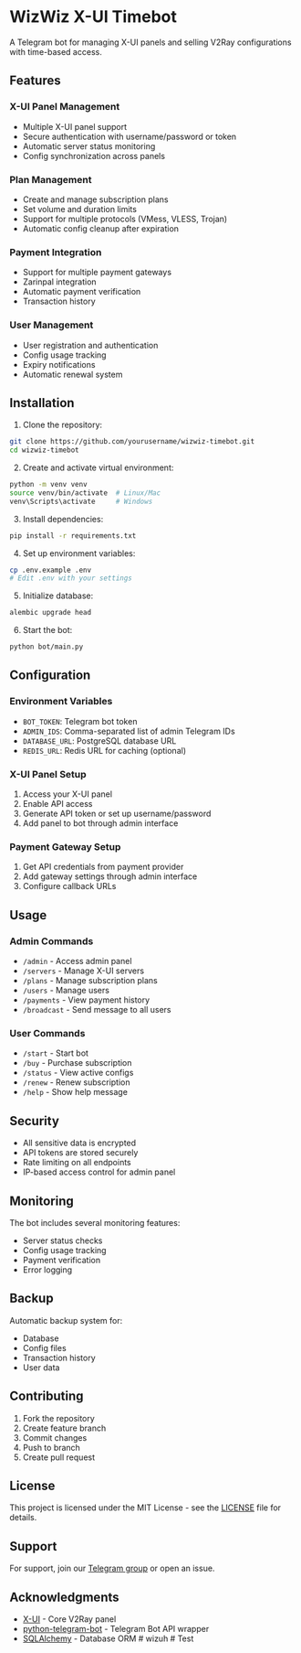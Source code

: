 # WizWiz X-UI Timebot

A Telegram bot for managing X-UI panels and selling V2Ray configurations with time-based access.

## Features

### X-UI Panel Management
- Multiple X-UI panel support
- Secure authentication with username/password or token
- Automatic server status monitoring
- Config synchronization across panels

### Plan Management
- Create and manage subscription plans
- Set volume and duration limits
- Support for multiple protocols (VMess, VLESS, Trojan)
- Automatic config cleanup after expiration

### Payment Integration
- Support for multiple payment gateways
- Zarinpal integration
- Automatic payment verification
- Transaction history

### User Management
- User registration and authentication
- Config usage tracking
- Expiry notifications
- Automatic renewal system

## Installation

1. Clone the repository:
```bash
git clone https://github.com/yourusername/wizwiz-timebot.git
cd wizwiz-timebot
```

2. Create and activate virtual environment:
```bash
python -m venv venv
source venv/bin/activate  # Linux/Mac
venv\Scripts\activate     # Windows
```

3. Install dependencies:
```bash
pip install -r requirements.txt
```

4. Set up environment variables:
```bash
cp .env.example .env
# Edit .env with your settings
```

5. Initialize database:
```bash
alembic upgrade head
```

6. Start the bot:
```bash
python bot/main.py
```

## Configuration

### Environment Variables
- `BOT_TOKEN`: Telegram bot token
- `ADMIN_IDS`: Comma-separated list of admin Telegram IDs
- `DATABASE_URL`: PostgreSQL database URL
- `REDIS_URL`: Redis URL for caching (optional)

### X-UI Panel Setup
1. Access your X-UI panel
2. Enable API access
3. Generate API token or set up username/password
4. Add panel to bot through admin interface

### Payment Gateway Setup
1. Get API credentials from payment provider
2. Add gateway settings through admin interface
3. Configure callback URLs

## Usage

### Admin Commands
- `/admin` - Access admin panel
- `/servers` - Manage X-UI servers
- `/plans` - Manage subscription plans
- `/users` - Manage users
- `/payments` - View payment history
- `/broadcast` - Send message to all users

### User Commands
- `/start` - Start bot
- `/buy` - Purchase subscription
- `/status` - View active configs
- `/renew` - Renew subscription
- `/help` - Show help message

## Security

- All sensitive data is encrypted
- API tokens are stored securely
- Rate limiting on all endpoints
- IP-based access control for admin panel

## Monitoring

The bot includes several monitoring features:
- Server status checks
- Config usage tracking
- Payment verification
- Error logging

## Backup

Automatic backup system for:
- Database
- Config files
- Transaction history
- User data

## Contributing

1. Fork the repository
2. Create feature branch
3. Commit changes
4. Push to branch
5. Create pull request

## License

This project is licensed under the MIT License - see the [LICENSE](LICENSE) file for details.

## Support

For support, join our [Telegram group](https://t.me/your_support_group) or open an issue.

## Acknowledgments

- [X-UI](https://github.com/XTLS/Xray-core) - Core V2Ray panel
- [python-telegram-bot](https://github.com/python-telegram-bot/python-telegram-bot) - Telegram Bot API wrapper
- [SQLAlchemy](https://www.sqlalchemy.org/) - Database ORM #   w i z u h  
 #   T e s t  
 